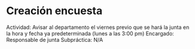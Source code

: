 # Creación encuesta

Actividad: Avisar al departamento el viernes previo que se hará la junta en la hora y fecha ya predeterminada (lunes a las 3:00 pm)
Encargado: Responsable de junta
Subpráctica: N/A